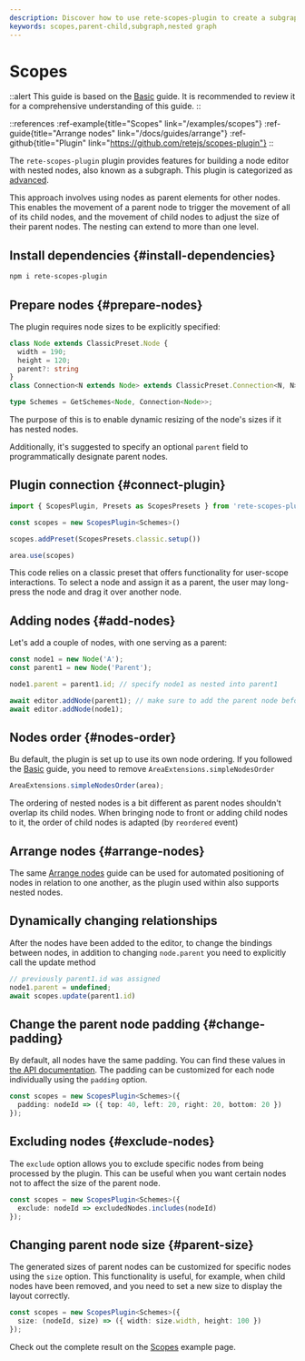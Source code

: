 ```yaml
---
description: Discover how to use rete-scopes-plugin to create a subgraph in your node editor. It enables parent-child relationships between nodes, allowing for grouping of nodes in content of parent node
keywords: scopes,parent-child,subgraph,nested graph
---
```


# Scopes

::alert
This guide is based on the [Basic](/docs/guides/basic) guide. It is recommended to review it for a comprehensive understanding of this guide.
::

::references
:ref-example{title="Scopes" link="/examples/scopes"}
:ref-guide{title="Arrange nodes" link="/docs/guides/arrange"}
:ref-github{title="Plugin" link="https://github.com/retejs/scopes-plugin"}
::

The `rete-scopes-plugin` plugin provides features for building a node editor with nested nodes, also known as a subgraph. This plugin is categorized as [advanced](/docs/licensing).

This approach involves using nodes as parent elements for other nodes. This enables the movement of a parent node to trigger the movement of all of its child nodes, and the movement of child nodes to adjust the size of their parent nodes. The nesting can extend to more than one level.

## Install dependencies {#install-dependencies}

```bash
npm i rete-scopes-plugin
```

## Prepare nodes {#prepare-nodes}

The plugin requires node sizes to be explicitly specified:

```ts
class Node extends ClassicPreset.Node {
  width = 190;
  height = 120;
  parent?: string
}
class Connection<N extends Node> extends ClassicPreset.Connection<N, N> {}

type Schemes = GetSchemes<Node, Connection<Node>>;
```

The purpose of this is to enable dynamic resizing of the node's sizes if it has nested nodes.

Additionally, it's suggested to specify an optional `parent` field to programmatically designate parent nodes.

## Plugin connection {#connect-plugin}

```ts
import { ScopesPlugin, Presets as ScopesPresets } from 'rete-scopes-plugin'

const scopes = new ScopesPlugin<Schemes>()

scopes.addPreset(ScopesPresets.classic.setup())

area.use(scopes)
```

This code relies on a classic preset that offers functionality for user-scope interactions. To select a node and assign it as a parent, the user may long-press the node and drag it over another node.

## Adding nodes {#add-nodes}

Let's add a couple of nodes, with one serving as a parent:

```ts
const node1 = new Node('A');
const parent1 = new Node('Parent');

node1.parent = parent1.id; // specify node1 as nested into parent1

await editor.addNode(parent1); // make sure to add the parent node before adding its child
await editor.addNode(node1);
```

## Nodes order {#nodes-order}

Bu default, the plugin is set up to use its own node ordering. If you followed the [Basic](/docs/guides/basic) guide, you need to remove `AreaExtensions.simpleNodesOrder`

```ts
AreaExtensions.simpleNodesOrder(area);
```

The ordering of nested nodes is a bit different as parent nodes shouldn't overlap its child nodes. When bringing node to front or adding child nodes to it, the order of child nodes is adapted (by `reordered` event)

## Arrange nodes {#arrange-nodes}

The same [Arrange nodes](/docs/guides/arrange) guide can be used for automated positioning of nodes in relation to one another, as the plugin used within also supports nested nodes.

## Dynamically changing relationships

After the nodes have been added to the editor, to change the bindings between nodes, in addition to changing `node.parent` you need to explicitly call the update method

```ts
// previously parent1.id was assigned
node1.parent = undefined;
await scopes.update(parent1.id)
```

## Change the parent node padding {#change-padding}

By default, all nodes have the same padding. You can find these values in [the API documentation](/docs/api/rete-scopes-plugin#props). The padding can be customized for each node individually using the `padding` option.

```ts
const scopes = new ScopesPlugin<Schemes>({
  padding: nodeId => ({ top: 40, left: 20, right: 20, bottom: 20 })
});
```
## Excluding nodes {#exclude-nodes}

The `exclude` option allows you to exclude specific nodes from being processed by the plugin. This can be useful when you want certain nodes not to affect the size of the parent node.

```ts
const scopes = new ScopesPlugin<Schemes>({
  exclude: nodeId => excludedNodes.includes(nodeId)
});
```

## Changing parent node size {#parent-size}

The generated sizes of parent nodes can be customized for specific nodes using the `size` option. This functionality is useful, for example, when child nodes have been removed, and you need to set a new size to display the layout correctly.

```ts
const scopes = new ScopesPlugin<Schemes>({
  size: (nodeId, size) => ({ width: size.width, height: 100 })
});
```


Check out the complete result on the [Scopes](/examples/scopes) example page.
